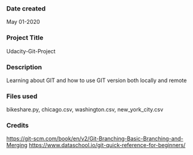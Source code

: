 ### Date created
May 01-2020

### Project Title
Udacity-Git-Project

### Description
Learning about GIT and how to use GIT version both locally and remote

### Files used
bikeshare.py, chicago.csv, washington.csv, new_york_city.csv

### Credits

https://git-scm.com/book/en/v2/Git-Branching-Basic-Branching-and-Merging
https://www.dataschool.io/git-quick-reference-for-beginners/

